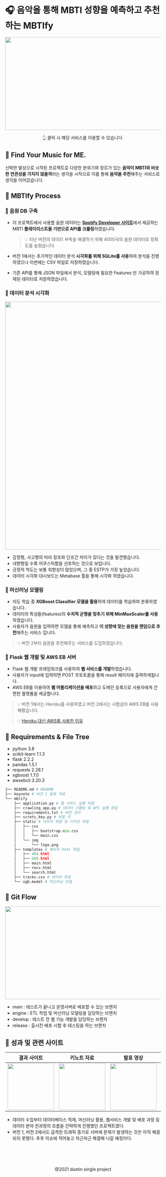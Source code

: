 # 🎧 음악을 통해 MBTI 성향을 예측하고 추천하는 MBTIfy

<a href="http://mbtify.eba-9m3ee2dq.ap-northeast-2.elasticbeanstalk.com"><img src="https://github.com/dustin-kang/db-music-mbti-classification/blob/main/keynote/title2.png?raw=true" width="1000" height="300"></a>

<center>👆 클릭 시 해당 서비스를 이용할 수 있습니다.</center> 

## 🎵 Find Your Music for ME.
신박한 발상으로 시작된 프로젝트로 다양한 분위기와 장르가 있는 **음악이 MBTI와 비슷한 연관성을 가지지 않을까**라는 생각을 시작으로 이를 통해 **음악을 추천**해주는 서비스로 생각을 이어갔습니다.

## 🎵 MBTIfy Process



### 🔷 음원 DB 구축
- 이 프로젝트에서 사용할 음원 데이터는 [**Spotify Developer 사이트**](https://developer.spotify.com/)에서 제공하는 MBTI **플레이리스트들 기반으로 API를 크롤링**하였습니다.
  >  💡 지난 버전의 데이터 부족을 해결하기 위해 4000곡의 음원 데이터로 정확도를 높혔습니다.

- 버전 1에서는 추가적인 데이터 분석 **시각화를 위해 SQLite를 사용**하여 분석을 진행하였으나 이번에는 CSV 파일로 저장하였습니다.
- 기존 API를 통해 JSON 파일에서 분석, 모델링에 필요한 Features 만 가공하여 정제된 데이터로 저장하였습니다. 

### 🔷 데이터 분석 시각화
<center><img src="https://github.com/dustin-kang/db-music-mbti-classification/blob/main/keynote/EDA%20Dashboard.png?raw=true" width="800"> </center>
  
- 감정형, 사고형의 따라 장조와 단조간 차이가 있다는 것을 발견했습니다.
- 내향형일 수록 어쿠스틱함을 선호하는 것으로 보입니다.
- 긍정적 척도는 보통 외향성이 많았으며, 그 중 ESTP가 가장 높았습니다.
- 데이터 시각화 대시보드는 Metabase 툴을 통해 시각화 하였습니다.

### 🔷 머신러닝 모델링
- 지도 학습 중 **XGBoost Classifier 모델을 활용**하여 데이터를 학습하여 분류하였습니다.
- 데이터의 특성들(features)의 **수치적 균형을 맞추기 위해 MinMaxScaler를 사용**하였습니다.
- 사용자가 음원을 입력하면 모델을 통해 예측하고 **이 성향에 맞는 음원을 랜덤으로 추천**해주는 서비스 입니다.
> 💡 버전 2부터 음원을 추천해주는 서비스를 도입하였습니다.

### 🔷 Flask 웹 개발 및 AWS EB 서버
- Flask 웹 개발 프레임워크를 사용하여 **웹 서비스를 개발**하였습니다.
- 사용자가 input에 입력하면 POST 프토토콜을 통해 result 페이지에 출력하게됩니다.
- AWS EB를 이용하여 **웹 어플리케이션을 배포**하고 도메인 등록으로 사용자에게 간편한 플랫폼을 제공합니다.
> 💡 버전 1에서는 Heroku를 사용하였고 버전 2에서는 시험삼아 AWS EB를 사용해봤습니다.

> 💡 [Heroku 대신 AWS를 사용한 이유](https://github.com/dustin-kang/db-music-mbti-classification/issues/16#issue-1434680476)


## 🎵 Requirements & File Tree
- python 3.8
- scikit-learn 1.1.3
- flask 2.2.2
- pandas 1.5.1
- requests 2.28.1
- xgboost 1.7.0
- awsebcli 3.20.3

```py
├── README.md # README 
├── keynote # 버전 1 발표 자료
└── mbtify 
    ├── application.py # 웹 서비스 실행 파일
    ├── crawling_app.py # 데이터 크롤링 및 API 실행 파일
    ├── requirements.txt # 버전 관리
    ├── screts_key.py # 비밀 키
    ├── static # 이미지 파일 및 디자인 파일
    │   ├── css
    │   │   ├── bootstrap.min.css
    │   │   └── main.css
    │   └── img
    │       └── logo.png
    ├── templates # 페이지 html 파일
    │   ├── 404.html
    │   ├── 500.html
    │   ├── main.html
    │   ├── recv.html
    │   └── search.html
    ├── tracks.csv # 데이터 파일
    └── xgb.model # 머신러닝 모델
```

## 🎵 Git Flow
<img src="https://github.com/dustin-kang/db-music-mbti-classification/blob/main/keynote/gitflow.png?raw=true" width="1000" height="300">

- main : 테스트가 끝나고 운영서버로 배포할 수 있는 브랜치
- engine : ETL 작업 및 머신러닝 모델링을 담당하는 브랜치
- develop : 테스트 전 웹 기능 개발을 담당하는 브랜치
- release : 출시전 배포 시험 후 테스팅을 하는 브랜치

##  🎵 성과 및 관련 사이트

|결과 사이트|키노트 자료|발표 영상|배포 후 이슈|
|---|---|---|---|
|<a href="http://www.mbtify.ml"><img src="https://github.com/dustin-kang/db-music-mbti-classification/blob/main/mbtify/static/img/logo.png?raw=true" width="150"></a>|<a href="https://github.com/dustin-kang/Proj3_MusicMBTIClassfication/blob/main/keynote/Keynote.zip"><img src="https://help.apple.com/assets/62E31B0DCD51FF6A7744DA41/62E31B10CD51FF6A7744DA65/ko_KR/9f4f29146401b66b0d7a0668c3345ff4.png" width="150"></a>|<a href="https://www.youtube.com/watch?v=gowY7fZMITE&feature=youtu.be"><img src="https://cdn-icons-png.flaticon.com/512/1384/1384060.png" width="150"></a>|<a href="https://github.com/dustin-kang/db-music-mbti-classification/issues/17"><img src="https://upload.wikimedia.org/wikipedia/commons/thumb/b/bc/Commons-emblem-issue.svg/768px-Commons-emblem-issue.svg.png" width="150"></a>|


- 데이터 수집부터 데이터베이스 적재, 머신러닝 활용, 웹서비스 개발 및 배포 과정 등 데이터 분야 전과정의 흐름을 간략하게 진행했던 프로젝트였다.
- 버전 1, 버전 2에서도 급격한 트래픽 증가로 서버에 문제가 발생하는 것은 아직 해결되지 못했다. 추후 이슈에 적어놓고 차근차근 해결해 나갈 예정이다.


<br>
<br>
<br>
<br>

<center> @2021 dustin single project </center>
